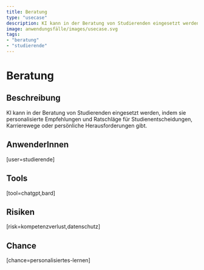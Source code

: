 ```yaml
---
title: Beratung
type: "usecase"
description: KI kann in der Beratung von Studierenden eingesetzt werden, indem sie personalisierte Empfehlungen und Ratschläge für Studienentscheidungen, Karrierewege oder persönliche Herausforderungen gibt.
image: anwendungsfälle/images/usecase.svg
tags:
- "beratung"
- "studierende"
---
```


# Beratung

## Beschreibung

KI kann in der Beratung von Studierenden eingesetzt werden, indem sie personalisierte Empfehlungen und Ratschläge für Studienentscheidungen, Karrierewege oder persönliche Herausforderungen gibt.

## AnwenderInnen

[user=studierende]


## Tools

[tool=chatgpt,bard]


## Risiken

[risk=kompetenzverlust,datenschutz]


## Chance

[chance=personalisiertes-lernen]

